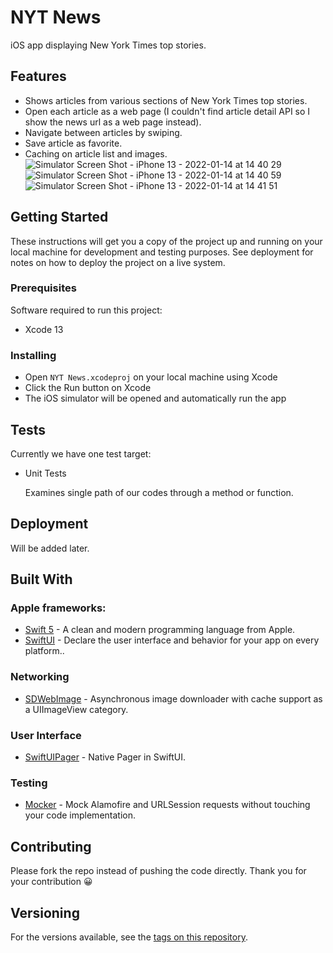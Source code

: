# NYT News

iOS app displaying New York Times top stories.

## Features
* Shows articles from various sections of New York Times top stories.
* Open each article as a web page (I couldn't find article detail API so I show the news url as a web page instead).
* Navigate between articles by swiping.
* Save article as favorite.
* Caching on article list and images.
![Simulator Screen Shot - iPhone 13 - 2022-01-14 at 14 40 29](https://user-images.githubusercontent.com/5801461/149469713-14c9fedd-746a-48d2-a7f2-7ee7c7056849.png)
![Simulator Screen Shot - iPhone 13 - 2022-01-14 at 14 40 59](https://user-images.githubusercontent.com/5801461/149469770-057be3c9-f20c-4140-a9b0-06eb943ed254.png)
![Simulator Screen Shot - iPhone 13 - 2022-01-14 at 14 41 51](https://user-images.githubusercontent.com/5801461/149469870-e5cb3459-4c1d-413e-8f6c-4c6ef343586e.png)

## Getting Started

These instructions will get you a copy of the project up and running on your local machine for development and testing purposes. See deployment for notes on how to deploy the project on a live system.

### Prerequisites
Software required to run this project:
* Xcode 13

### Installing

* Open `NYT News.xcodeproj` on your local machine using Xcode
* Click the Run button on Xcode
* The iOS simulator will be opened and automatically run the app


## Tests
Currently we have one test target:
* Unit Tests
  
   Examines single path of our codes through a method or function.


## Deployment

Will be added later.

## Built With
### Apple frameworks:
* [Swift 5](https://github.com/apple/swift) - A clean and modern programming language from Apple.
* [SwiftUI](https://developer.apple.com/documentation/swiftui/) - Declare the user interface and behavior for your app on every platform..

### Networking
* [SDWebImage](https://github.com/SDWebImage/SDWebImage) - Asynchronous image downloader with cache support as a UIImageView category.


### User Interface
* [SwiftUIPager](https://github.com/fermoya/SwiftUIPager) - Native Pager in SwiftUI.

### Testing
* [Mocker](https://github.com/WeTransfer/Mocker) - Mock Alamofire and URLSession requests without touching your code implementation.

## Contributing
Please fork the repo instead of pushing the code directly.
Thank you for your contribution 😀

## Versioning

For the versions available, see the [tags on this repository](https://github.com/ruangchupa/NYT-News/tags). 
